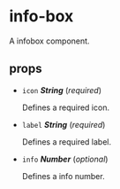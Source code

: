 # info-box 

A infobox component. 

## props 

- `icon` ***String*** (*required*) 

  Defines a required icon. 

- `label` ***String*** (*required*) 

  Defines a required label. 

- `info` ***Number*** (*optional*) 

  Defines a info number. 

